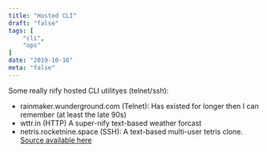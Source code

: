 ```yaml
---
title: "Hosted CLI"
draft: "false"
tags: [
    "cli",
    "ops"
]
date: "2019-10-16"
meta: "false"
---
```


Some really nify hosted CLI utilityes (telnet/ssh):

  * rainmaker.wunderground.com (Telnet): Has existed for longer then I can remember (at least the late 90s)
  * wttr.in (HTTP) A super-nify text-based weather forcast
  * netris.rocketnine.space (SSH): A text-based multi-user tetris clone.  [Source available here](https://git.sr.ht/~tslocum/netris)